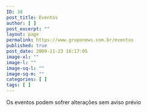 ```yaml
---
ID: 38
post_title: Eventos
author: [ ]
post_excerpt: ""
layout: page
permalink: https://www.gruponews.com.br/eventos
published: true
post_date: 2009-11-23 16:17:05
image-xl: ""
image-l: ""
image-sq-l: ""
image-sq-m: ""
categories: [ ]
tags: [ ]
---
```

Os eventos podem sofrer alterações sem aviso prévio